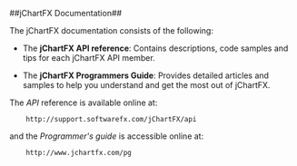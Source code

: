 
##jChartFX Documentation##



The jChartFX documentation consists of the following:

- The **jChartFX API reference**: Contains descriptions, code samples and tips for each jChartFX API member.

- The **jChartFX Programmers Guide**: Provides detailed articles and samples to help you understand and get the most out of jChartFX.

The *API* reference is available online at:


		http://support.softwarefx.com/jChartFX/api

and the *Programmer's guide* is accessible online at:

		http://www.jchartfx.com/pg
